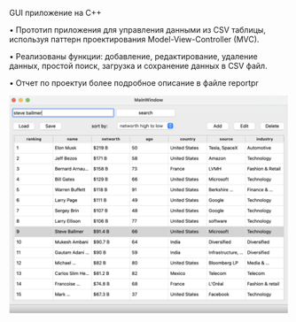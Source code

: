 GUI приложение на C++

• Прототип приложения для управления данными из CSV таблицы, используя паттерн проектирования
Model-View-Controller (MVC). 

• Реализованы функции: добавление, редактирование, удаление данных, простой поиск, загрузка и сохранение данных в CSV файл.

• Отчет по проектуи более подробное описание в файле reportpr

![interface](interface.png)
